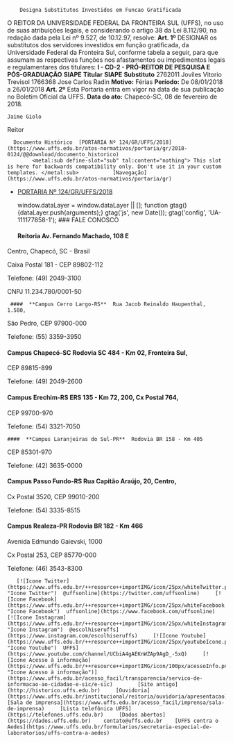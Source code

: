         Designa Substitutos Investidos em Funcao Gratificada  

 O REITOR DA UNIVERSIDADE FEDERAL DA FRONTEIRA SUL (UFFS), no uso de suas atribuições legais, e considerando o artigo 38 da Lei 8.112/90, na redação dada pela Lei nº 9.527, de 10.12.97, resolve:  **Art. 1º** DESIGNAR os substitutos dos servidores investidos em função gratificada, da Universidade Federal da Fronteira Sul, conforme tabela a seguir, para que assumam as respectivas funções nos afastamentos ou impedimentos legais e regulamentares dos titulares: **I - CD-2 - PRÓ-REITOR DE PESQUISA E PÓS-GRADUAÇÃO**    **SIAPE**   **Titular**   **SIAPE**   **Substituto**     2762011   Joviles Vitorio Trevisol   1766368   Jose Carlos Radin     **Motivo:**   Férias   **Período:**   De 08/01/2018 a 26/01/2018      **Art. 2º** Esta Portaria entra em vigor na data de sua publicação no Boletim Oficial da UFFS.     **Data do ato:** Chapecó-SC, 08 de fevereiro de 2018.   
 

    Jaime Giolo   
 Reitor 

      Documento Histórico  [PORTARIA Nº 124/GR/UFFS/2018](https://www.uffs.edu.br/atos-normativos/portaria/gr/2018-0124/@@download/documento_historico)     
            <metal:sub define-slot="sub" tal:content="nothing"> This slot is here for backwards compatibility only. Don't use it in your custom templates. </metal:sub>           [Navegação](https://www.uffs.edu.br/atos-normativos/portaria/gr)   
 *   [PORTARIA Nº 124/GR/UFFS/2018](https://www.uffs.edu.br/atos-normativos/portaria/gr/2018-0124 "Designa Substitutos Investidos em Funcao Gratificada")  
 
        window.dataLayer = window.dataLayer || []; function gtag(){dataLayer.push(arguments);} gtag('js', new Date()); gtag('config', 'UA-111177858-1');       ### FALE CONOSCO

       ####  **Reitoria**  Av. Fernando Machado, 108 E

 Centro, Chapecó, SC - Brasil

 Caixa Postal 181 - CEP 89802-112

 Telefone: (49) 2049-3100

 CNPJ 11.234.780/0001-50

     ####  **Campus Cerro Largo-RS**  Rua Jacob Reinaldo Haupenthal, 1.580,

 São Pedro, CEP 97900-000

 Telefone: (55) 3359-3950

  ####  **Campus Chapecó-SC**  Rodovia SC 484 - Km 02, Fronteira Sul,

 CEP 89815-899

 Telefone: (49) 2049-2600

  ####  **Campus Erechim-RS**  ERS 135 - Km 72, 200, Cx Postal 764,

 CEP 99700-970

 Telefone: (54) 3321-7050

    ####  **Campus Laranjeiras do Sul-PR**  Rodovia BR 158 - Km 405

 CEP 85301-970

 Telefone: (42) 3635-0000

  ####  **Campus Passo Fundo-RS**  Rua Capitão Araújo, 20, Centro,

 Cx Postal 3520, CEP 99010-200

 Telefone: (54) 3335-8515

  ####  **Campus Realeza-PR**  Rodovia BR 182 - Km 466

 Avenida Edmundo Gaievski, 1000

 Cx Postal 253, CEP 85770-000

 Telefone: (46) 3543-8300

       [![Icone Twitter](https://www.uffs.edu.br/++resource++importIMG/icon/25px/whiteTwitter.png "Icone Twitter")  @uffsonline](https://twitter.com/uffsonline)     [![Icone Facebook](https://www.uffs.edu.br/++resource++importIMG/icon/25px/whiteFacebook.png "Icone Facebook")  uffsonline](https://www.facebook.com/uffsonline)     [![Icone Instagram](https://www.uffs.edu.br/++resource++importIMG/icon/25px/whiteInstagram.png "Icone Instagram")  @escolhiseruffs](https://www.instagram.com/escolhiseruffs)     [![Icone Youtube](https://www.uffs.edu.br/++resource++importIMG/icon/25px/youtubeIcone.png "Icone Youtube")  UFFS](https://www.youtube.com/channel/UCbiA4gAEKnWZAp9AgD_-5xQ)     [![Icone Acesso à informação](https://www.uffs.edu.br/++resource++importIMG/icon/100px/acessoInfo.png "Icone Acesso à informação")](https://www.uffs.edu.br/acesso_facil/transparencia/servico-de-informacao-ao-cidadao-e-sic/e-sic)        [Site antigo](http://historico.uffs.edu.br)     [Ouvidoria](https://www.uffs.edu.br/institucional/reitoria/ouvidoria/apresentacao)     [Sala de imprensa](https://www.uffs.edu.br/acesso_facil/imprensa/sala-de-imprensa)     [Lista telefônica UFFS](https://telefones.uffs.edu.br)     [Dados abertos](https://dados.uffs.edu.br)    contato@uffs.edu.br    [UFFS contra o Aedes](https://www.uffs.edu.br/formularios/secretaria-especial-de-laboratorios/uffs-contra-a-aedes)           